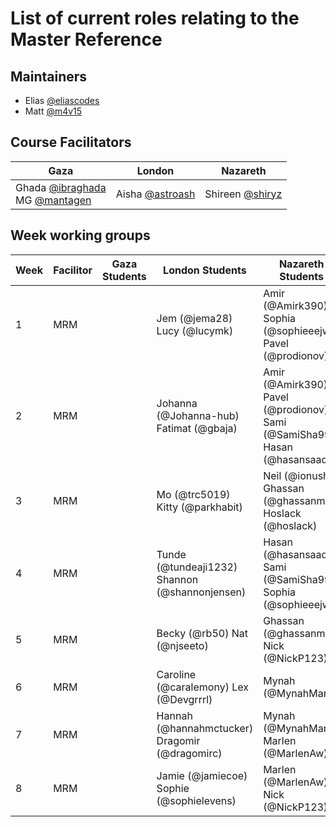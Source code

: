 # List of current roles relating to the Master Reference

## Maintainers
- Elias [@eliascodes](https://github.com/eliascodes)
- Matt [@m4v15](https://github.com/m4v15)

## Course Facilitators
Gaza|London|Nazareth
-|-|-
Ghada [@ibraghada](https://github.com/ibraghada) <br> MG [@mantagen](https://github.com/mantagen)|Aisha [@astroash](https://github.com/astroash)|Shireen [@shiryz](https://github.com/shiryz)

## Week working groups
Week | Facilitor |Gaza Students | London Students | Nazareth Students
-|-|-|-|-
1|MRM| |Jem (@jema28) Lucy (@lucymk) | Amir (@Amirk390) Sophia (@sophieeejw) Pavel (@prodionov) |
2|MRM| |Johanna (@Johanna-hub) Fatimat (@gbaja) | Amir (@Amirk390) Pavel (@prodionov) Sami (@SamiSha99) Hasan (@hasansaad1) |
3|MRM| |Mo (@trc5019) Kitty (@parkhabit) | Neil (@ionush) Ghassan (@ghassanmas) Hoslack (@hoslack) |
4|MRM| |Tunde (@tundeaji1232) Shannon (@shannonjensen) |Hasan (@hasansaad1) Sami (@SamiSha99) Sophia (@sophieeejw) |
5|MRM| |Becky (@rb50) Nat (@njseeto) | Ghassan (@ghassanmas) Nick (@NickP123) |
6|MRM| |Caroline (@caralemony) Lex (@Devgrrrl) | Mynah (@MynahMarie) |
7|MRM| |Hannah (@hannahmctucker) Dragomir (@dragomirc) | Mynah (@MynahMarie) Marlen (@MarlenAw)|
8|MRM| |Jamie (@jamiecoe) Sophie (@sophielevens) | Marlen (@MarlenAw) Nick (@NickP123) |
